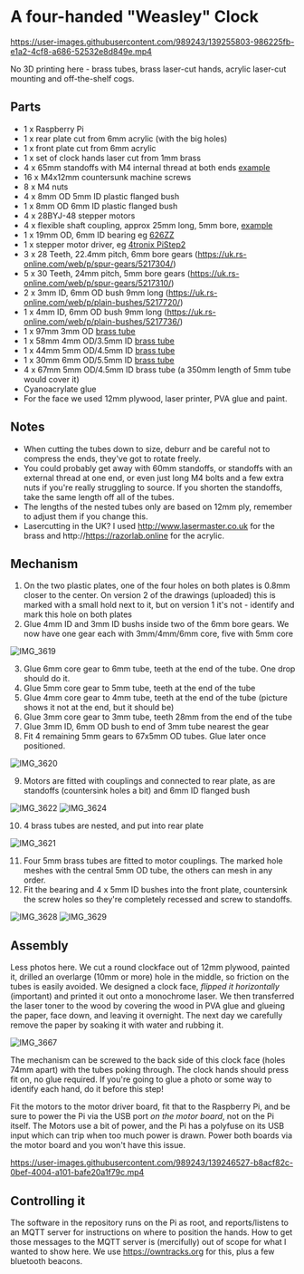 # A four-handed "Weasley" Clock


https://user-images.githubusercontent.com/989243/139255803-986225fb-e1a2-4cf8-a686-52532e8d849e.mp4

No 3D printing here - brass tubes, brass laser-cut hands, acrylic laser-cut mounting and off-the-shelf cogs.

## Parts
* 1 x Raspberry Pi
* 1 x rear plate cut from 6mm acrylic (with the big holes)
* 1 x front plate cut from 6mm acrylic
* 1 x set of clock hands laser cut from 1mm brass
* 4 x 65mm standoffs with M4 internal thread at both ends [example](https://www.ebay.co.uk/itm/194028880936)
* 16 x M4x12mm countersunk machine screws
* 8 x M4 nuts
* 4 x 8mm OD 5mm ID plastic flanged bush
* 1 x 8mm OD 6mm ID plastic flanged bush
* 4 x 28BYJ-48 stepper motors
* 4 x flexible shaft coupling, approx 25mm long, 5mm bore, [example](https://www.robotshop.com/uk/servocity-flexible-clamping-shaft-coupler-5mm-5mm.html)
* 1 x 19mm OD, 6mm ID bearing eg [626ZZ](https://www.bearingshopuk.co.uk/626-zz/)
* 1 x stepper motor driver, eg [4tronix PiStep2](https://thepihut.com/products/pistep2-quad-stepper-motor-controller-for-raspberry-pi)
* 3 x 28 Teeth, 22.4mm pitch, 6mm bore gears (https://uk.rs-online.com/web/p/spur-gears/5217304/)
* 5 x 30 Teeth, 24mm pitch, 5mm bore gears (https://uk.rs-online.com/web/p/spur-gears/5217310/)
* 2 x 3mm ID, 6mm OD bush 9mm long (https://uk.rs-online.com/web/p/plain-bushes/5217720/)
* 1 x 4mm ID, 6mm OD bush 9mm long (https://uk.rs-online.com/web/p/plain-bushes/5217736/)
* 1 x 97mm 3mm OD [brass tube](https://maccmodels.co.uk/shop/3mm-dia-brass-tube-0-45mm-wall-300mm-long-copy/)
* 1 x 58mm 4mm OD/3.5mm ID [brass tube](https://maccmodels.co.uk/shop/4mm-dia-brass-tube-0-45mm-wall-copy/)
* 1 x 44mm 5mm OD/4.5mm ID [brass tube](https://maccmodels.co.uk/shop/5mm-dia-brass-tube-0-45mm-wall/)
* 1 x 30mm 6mm OD/5.5mm ID [brass tube](https://maccmodels.co.uk/shop/6mm-dia-brass-tube-300mm-long-2/)
* 4 x 67mm 5mm OD/4.5mm ID brass tube (a 350mm length of 5mm tube would cover it)
* Cyanoacrylate glue
* For the face we used 12mm plywood, laser printer, PVA glue and paint.

## Notes
* When cutting the tubes down to size, deburr and be careful not to compress the ends, they've got to rotate freely.
* You could probably get away with 60mm standoffs, or standoffs with an external thread at one end, or even just long M4 bolts and a few extra nuts if you're really struggling to source. If you shorten the standoffs, take the same length off all of the tubes.
* The lengths of the nested tubes only are based on 12mm ply, remember to adjust them if you change this.
* Lasercutting in the UK? I used http://www.lasermaster.co.uk for the brass and http://https://razorlab.online for the acrylic.

## Mechanism
1. On the two plastic plates, one of the four holes on both plates is 0.8mm closer to the center. On version 2 of the drawings (uploaded) this is marked with a
small hold next to it, but on version 1 it's not - identify and mark this hole on both plates
2. Glue 4mm ID and 3mm ID bushs inside two of the 6mm bore gears. We now have one gear each with 3mm/4mm/6mm core, five with 5mm core

![IMG_3619](https://user-images.githubusercontent.com/989243/139239601-22435317-1567-492f-a992-57e7fb567964.jpg)

3. Glue 6mm core gear to 6mm tube, teeth at the end of the tube. One drop should do it.
4. Glue 5mm core gear to 5mm tube, teeth at the end of the tube
5. Glue 4mm core gear to 4mm tube, teeth at the end of the tube (picture shows it not at the end, but it should be)
6. Glue 3mm core gear to 3mm tube, teeth 28mm from the end of the tube
7. Glue 3mm ID, 6mm OD bush to end of 3mm tube nearest the gear
8. Fit 4 remaining 5mm gears to 67x5mm OD tubes. Glue later once positioned.

![IMG_3620](https://user-images.githubusercontent.com/989243/139240961-993bb6ae-3e17-44f7-9272-a1d5d9b7b31f.jpg)

9. Motors are fitted with couplings and connected to rear plate, as are standoffs (countersink holes a bit) and 6mm ID flanged bush

![IMG_3622](https://user-images.githubusercontent.com/989243/139241802-a4616bb3-5aca-411e-a6f6-ba4394c11024.jpg)
![IMG_3624](https://user-images.githubusercontent.com/989243/139242307-9f6aa309-f32a-4ef9-b3ee-1208a9cd43fd.jpg)


10. 4 brass tubes are nested, and put into rear plate
 
![IMG_3621](https://user-images.githubusercontent.com/989243/139241392-25023725-bc8d-491c-83ac-027767bd02ce.jpg)


11. Four 5mm brass tubes are fitted to motor couplings. The marked hole meshes with the central 5mm OD tube, the others can mesh in any order.
12. Fit the bearing and 4 x 5mm ID bushes into the front plate, countersink the screw holes so they're completely recessed and screw to standoffs.


![IMG_3628](https://user-images.githubusercontent.com/989243/139242984-a512ed80-e819-4cc8-8c04-6ac6882e9372.jpg)
![IMG_3629](https://user-images.githubusercontent.com/989243/139243390-ad537e79-1708-4b59-bd8b-e1f4a7eff4e7.jpg)


## Assembly
Less photos here. We cut a round clockface out of 12mm plywood, painted it, drilled an overlarge (10mm or more) hole in the middle, so friction on the tubes is easily avoided. We designed a clock face, *flipped it horizontally* (important) and printed it out onto a monochrome laser. We then transferred the laser toner to the wood by covering the wood in PVA glue and glueing the paper, face down, and leaving it overnight. The next day we carefully remove the paper by soaking it with water and rubbing it.

![IMG_3667](https://user-images.githubusercontent.com/989243/139256974-677df55e-4ed0-4a55-b666-feaf939b26a8.jpg)

The mechanism can be screwed to the back side of this clock face (holes 74mm apart) with the tubes poking through. The clock hands should press fit on, no glue required. If you're going to glue a photo or some way to identify each hand, do it before this step!

Fit the motors to the motor driver board, fit that to the Raspberry Pi, and be sure to power the Pi via the USB port _on the motor board_, not on the Pi itself. The Motors use a bit of power, and the Pi has a polyfuse on its USB input which can trip when too much power is drawn. Power both boards via the motor board and you won't have this issue.


https://user-images.githubusercontent.com/989243/139246527-b8acf82c-0bef-4004-a101-bafe20a1f79c.mp4

## Controlling it

The software in the repository runs on the Pi as root, and reports/listens to an MQTT server for instructions on where to position the hands. How to get those messages to the MQTT server is (mercifully) out of scope for what I wanted to show here. We use https://owntracks.org for this, plus a few bluetooth beacons.
